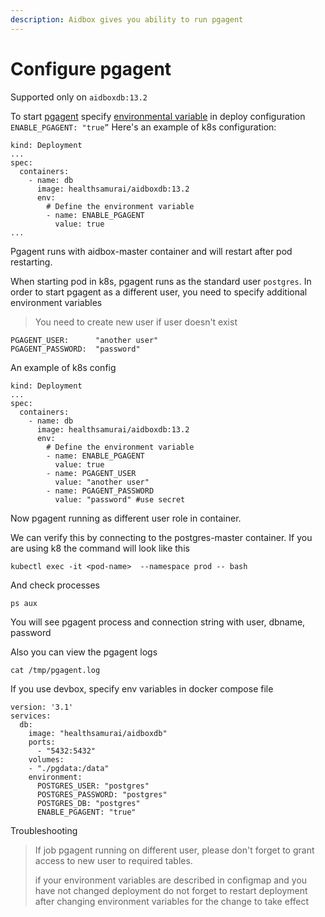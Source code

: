 ```yaml
---
description: Aidbox gives you ability to run pgagent
---
```


# Configure pgagent

Supported only on `aidboxdb:13.2`

To start [pgagent](https://www.pgadmin.org/docs/pgadmin4/development/pgagent.html) specify [environmental variable](https://app.gitbook.com/@aidbox/s/project/~/drafts/-MgL2PuDexdL_3OW-Bpq/getting-started/installation/aidboxdb-image#optional-environment-variables) in deploy configuration `ENABLE_PGAGENT: "true”` Here's an example of k8s configuration:

```text
kind: Deployment
...
spec:
  containers:
    - name: db
      image: healthsamurai/aidboxdb:13.2
      env:
        # Define the environment variable
        - name: ENABLE_PGAGENT 
          value: true
...
```

Pgagent runs with aidbox-master container and will restart after pod restarting.

When starting pod in k8s, pgagent runs as the standard user `postgres`. In order to start pgagent as a different user, you need to specify additional environment variables

> You need to create new user if user doesn't exist

```text
PGAGENT_USER:      "another user"
PGAGENT_PASSWORD:  "password"
```

An example of k8s config

```text
kind: Deployment
...
spec:
  containers:
    - name: db
      image: healthsamurai/aidboxdb:13.2
      env:
        # Define the environment variable
        - name: ENABLE_PGAGENT 
          value: true
        - name: PGAGENT_USER 
          value: "another user" 
        - name: PGAGENT_PASSWORD 
          value: "password" #use secret
```

Now pgagent running as different user role in container. 

We can verify this by connecting to the postgres-master container. If you are using k8 the command will look like this

```text
kubectl exec -it <pod-name>  --namespace prod -- bash 
```

And check processes

```text
ps aux
```

You will see pgagent process and connection string with user, dbname, password

Also you can view the pgagent logs

```text
cat /tmp/pgagent.log
```

If you use devbox, specify env variables in docker compose file

```text
version: '3.1'
services:
  db:
    image: "healthsamurai/aidboxdb"
    ports:
      - "5432:5432"
    volumes:
    - "./pgdata:/data"
    environment:
      POSTGRES_USER: "postgres"
      POSTGRES_PASSWORD: "postgres"
      POSTGRES_DB: "postgres"
      ENABLE_PGAGENT: "true"
```

Troubleshooting

> If job pgagent running on different user, please don't forget to grant access to new user to required tables.
>
> if your environment variables are described in configmap and you have not changed deployment do not forget to restart deployment after changing environment variables for the change to take effect



